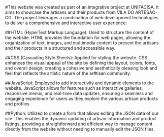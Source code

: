#This website was created as part of an integrative project at UNIFACISA. It aims to showcase the artisans and their products from VILA DO ARTESÃO-CG. The project leverages a combination of web development technologies to deliver a comprehensive and interactive user experience:

##HTML (HyperText Markup Language): Used to structure the content of the website. HTML provides the foundation for web pages, allowing the organization of text, images, and multimedia content to present the artisans and their products in a structured and accessible way.

##CSS (Cascading Style Sheets): Applied for styling the website. CSS enhances the visual appeal of the site by defining the layout, colors, fonts, and overall design, creating a cohesive and aesthetically pleasing look and feel that reflects the artistic nature of the ar#tisan community.

##JavaScript: Employed to add interactivity and dynamic elements to the website. JavaScript allows for features such as interactive galleries, responsive menus, and real-time data updates, ensuring a seamless and engaging experience for users as they explore the various artisan products and profiles.

##Python: Utilized to create a form that allows editing the JSON data of our site. This enables the dynamic updating of artisan information and product listings, providing a straightforward and efficient way to manage content directly from the website without needing to manually edit the JSON files.
